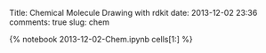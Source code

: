 Title: Chemical Molecule Drawing with rdkit
date:  2013-12-02 23:36
comments: true
slug: chem

{% notebook 2013-12-02-Chem.ipynb cells[1:] %}
